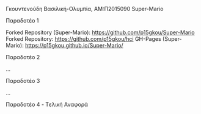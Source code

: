 
Γκουντενούδη Βασιλική-Ολυμπία, ΑΜ:Π2015090 Super-Mario

Παραδοτέο 1

Forked Repository (Super-Mario): https://github.com/p15gkou/Super-Mario Forked Repository: https://github.com/p15gkou/hci GH-Pages (Super-Mario): https://p15gkou.github.io/Super-Mario/

Παραδοτέο 2

...

Παραδοτέο 3

...

Παραδοτέο 4 - Tελική Αναφορά
